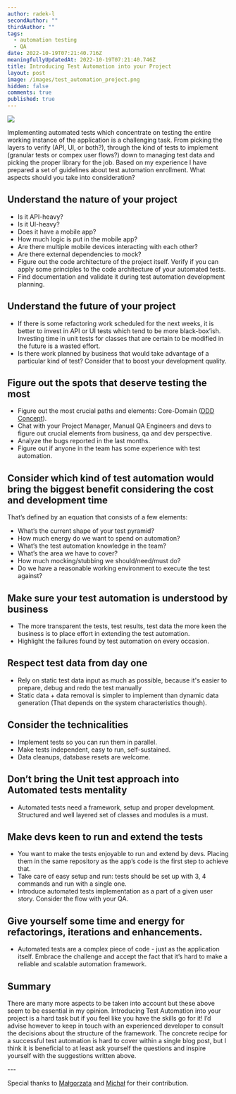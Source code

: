 ```yaml
---
author: radek-l
secondAuthor: ""
thirdAuthor: ""
tags:
  - automation testing
  - QA
date: 2022-10-19T07:21:40.716Z
meaningfullyUpdatedAt: 2022-10-19T07:21:40.746Z
title: Introducing Test Automation into your Project
layout: post
image: /images/test_automation_project.png
hidden: false
comments: true
published: true
---
```

![](https://lh4.googleusercontent.com/xHvYnSv4BZiOVO28x-5PHsEsxvrJLgQz5p36-4e_WmEjFHQRcMrRo3SWIBjTn-3oX3n39li2CBRG1h89tab1M-OI-2YeUnK9k6cBsykV0rmvRjKyfB69KISplsgi0Obf28G84TKm9b6qdwNo7XKZoBeONhcN9akmPIJI2UHDbz4gsgKqFRpZ6JUukg)

Implementing automated tests which concentrate on testing the entire working instance of the application is a challenging task. From picking the layers to verify (API, UI, or both?), through the kind of tests to implement (granular tests or compex user flows?) down to managing test data and picking the proper library for the job. Based on my experience I have prepared a set of guidelines about test automation enrollment. What aspects should you take into consideration?

## Understand the nature of your project

* Is it API-heavy?
* Is it UI-heavy?
* Does it have a mobile app?
* How much logic is put in the mobile app?
* Are there multiple mobile devices interacting with each other?
* Are there external dependencies to mock?
* Figure out the code architecture of the project itself. Verify if you can apply some principles to the code architecture of your automated tests. 
* Find documentation and validate it during test automation development planning.

## Understand the future of your project

* If there is some refactoring work scheduled for the next weeks, it is better to invest in API or UI tests which tend to be more black-box’ish. Investing time in unit tests for classes that are certain to be modified in the future is a wasted effort. 
* Is there work planned by business that would take advantage of a particular kind of test? Consider that to boost your development quality. 

## Figure out the spots that deserve testing the most

* Figure out the most crucial paths and elements: Core-Domain ([DDD Concept](/blog/domain-driven-design-explained-by-a-senior-backend-developer/)).
* Chat with your Project Manager, Manual QA Engineers and devs to figure out crucial elements from business, qa and dev perspective.
* Analyze the bugs reported in the last months.
* Figure out if anyone in the team has some experience with test automation.

## Consider which kind of test automation would bring the biggest benefit considering the cost and development time

That’s defined by an equation that consists of a few elements:

* What’s the current shape of your test pyramid?
* How much energy do we want to spend on automation?
* What’s the test automation knowledge in the team?
* What’s the area we have to cover?
* How much mocking/stubbing we should/need/must do?
* Do we have a reasonable working environment to execute the test against?

## Make sure your test automation is understood by business

* The more transparent the tests, test results, test data the more keen the business is to place effort in extending the test automation.
* Highlight the failures found by test automation on every occasion.

## Respect test data from day one

* Rely on static test data input as much as possible, because it's easier to prepare, debug and redo the test manually
* Static data + data removal is simpler to implement than dynamic data generation (That depends on the system characteristics though).

## Consider the technicalities

* Implement tests so you can run them in parallel.
* Make tests independent, easy to run, self-sustained.
* Data cleanups, database resets are welcome.

## Don’t bring the Unit test approach into Automated tests mentality

* Automated tests need a framework, setup and proper development. Structured and well layered set of classes and modules is a must.

## Make devs keen to run and extend the tests

* You want to make the tests enjoyable to run and extend by devs. Placing them in the same repository as the app’s code is the first step to achieve that.
* Take care of easy setup and run: tests should be set up with 3, 4 commands and run with a single one.
* Introduce automated tests implementation as a part of a given user story. Consider the flow with your QA.

## Give yourself some time and energy for refactorings, iterations and enhancements.

* Automated tests are a complex piece of code - just as the application itself. Embrace the challenge and accept the fact that it’s hard to make a reliable and scalable automation framework.

## Summary

There are many more aspects to be taken into account but these above seem to be essential in my opinion. Introducing Test Automation into your project is a hard task but if you feel like you have the skills go for it! I’d advise however to keep in touch with an experienced developer to consult the decisions about the structure of the framework. The concrete recipe for a successful test automation is hard to cover within a single blog post, but I think it is beneficial to at least ask yourself the questions and inspire yourself with the suggestions written above.

\-﻿--

S﻿pecial thanks to [Małgorzata](/about-us/malgorzata-z/) and [Michał](/about-us/michal-wa/) for their contribution.
